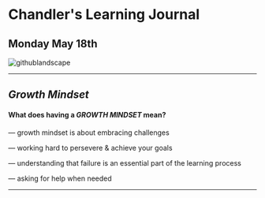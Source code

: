 # Chandler's Learning Journal

## Monday May 18th

![githublandscape](https://user-images.githubusercontent.com/65561871/82247136-c013f200-98fa-11ea-8aca-f4eb53fe50e4.jpg)

---
## *Growth Mindset*
#### What does having a ***GROWTH MINDSET*** mean?

&mdash; growth mindset is about embracing challenges   

&mdash; working hard to persevere & achieve your goals   

&mdash; understanding that failure is an essential part of the learning process   

&mdash; asking for help when needed  

---




